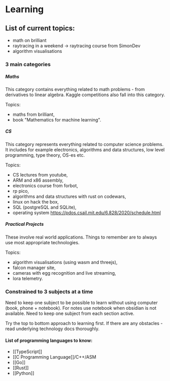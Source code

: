 # Learning

## List of current topics:
- math on brilliant
- raytracing in a weekend -> raytracing course from SimonDev
- algorithm visualisations

### 3 main categories

##### Maths

This category contains everything related to math problems - from derivatives to linear algebra. Kaggle competitions also fall into this category.

Topics:
- maths from brilliant,
- book "Mathematics for machine learning".

##### CS

This category represents everything related to computer science problems. It includes for example electronics, algorithms and data structures, low level programming, type theory, OS-es etc.

Topics:
- CS lectures from youtube,
- ARM and x86 assembly,
- electronics course from forbot,
- rp pico,
- algorithms and data structures with rust on codewars,
- linux on hack the box,
- SQL (postgreSQL and SQLite),
- operating system https://pdos.csail.mit.edu/6.828/2020/schedule.html

##### Practical Projects

These involve real world applications. Things to remember are to always use most appropriate technologies.

Topics:
- algorithm visualisations (using wasm and threejs),
- falcon manager site,
- cameras with egg recognition and live streaming,
- lora telemetry.

### Constrained to 3 subjects at a time

Need to keep one subject to be possible to learn without using computer (book, phone + notebook). For notes use notebook when obsidian is not available. Need to keep one subject from each section active.

Try the top to bottom approach to learning first. If there are any obstacles - read underlying technology docs thoroughly.

#### List of programming languages to know:
- [[TypeScript]]
- [[C Programming Language]]/C++/ASM
- [[Go]]
- [[Rust]]
- [[Python]]
